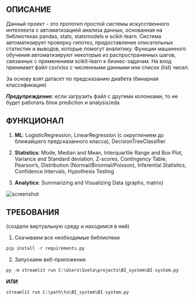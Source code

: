 ## ОПИСАНИЕ 
Данный проект - это прототип простой системы искусственного интеллекта с автоматизацией анализа данных, основанная на библиотеках pandas, stats, statsmodels и scikit-learn.
Система автоматизирует проверку гипотез, предоставление описательных статистик и выводов, которые помогут аналитику.
Функции машинного обучения автоматизируют некоторые из распространенных шагов, связанных с применением scikit-learn к бизнес-задачам.
На вход принимает файл csv/xlsx с численными данными или список (list) чисел.

За основу взят датасет по предсказанию диабета (бинарная классификация)

***Предупреждение***: если загрузить файл с другими колонками, то не будет работать блок prediction и analysis/eda


## ФУНКЦИОНАЛ
1. **ML**: LogisticRegression, LinearRegression (с округлением до ближайшего предсказанного класса), DecisionTreeClassifier

2. **Statistics**: Mode, Median and Mean, Interquartile Range and Box Plot, Variance and Standard deviation, Z-scores, Contingency Table, Pearson’s, Distribution (Normal/Binomial/Poisson), Inferential Statistics, Confidence Intervals, Hypothesis Testing

3. **Analytics**: Summarizing and Visualizing Data (graphs, matrix)

![screenshot](https://user-images.githubusercontent.com/81550686/196056168-8d274b39-2dd2-4746-b996-f97c8bb1aa8b.jpg)


## ТРЕБОВАНИЯ
(создали виртуальную среду и находимся в ней)
1. Скачиваем все необходимые библиотеки
```python
pip install -r requirements.py 
```
2. Запускаем веб-приложение
```python
py -m streamlit run C:\Users\Sveta\projects\BI_system\BI-system.py
```
**ИЛИ**
```python
streamlit run C:\path\to\BI_system\BI-system.py 
```
